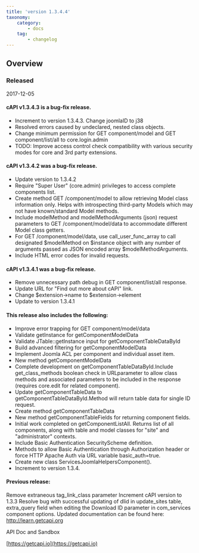 ```yaml
---
title: 'version 1.3.4.4'
taxonomy:
    category:
        - docs
    tag:
        - changelog
---
```


## Overview
### Released 
2017-12-05

#### cAPI v1.3.4.3 is a bug-fix release.

* Increment to version 1.3.4.3. Change joomlaID to j38
* Resolved errors caused by undeclared, nested class objects.
* Change minimum permission for GET component/model and GET component/list/all to core.login.admin
* TODO: Improve access control check compatibility with various security modes for core and 3rd party extensions.

#### cAPI v1.3.4.2 was a bug-fix release.

* Update version to 1.3.4.2
* Require "Super User" (core.admin) privileges to access complete components list.
* Create method GET /component/model to allow retrieving Model class information only. Helps with introspecting third-party Models which may not have known/standard Model methods.
* Include modelMethod and modelMethodArguments (json) request parameters to GET /component/model/data to accommodate different Model class getters.
* For GET /component/model/data, use call_user_func_array to call designated $modelMethod on $instance object with any number of arguments passed as JSON encoded array $modelMethodArguments.
* Include HTML error codes for invalid requests.

#### cAPI v1.3.4.1 was a bug-fix release.

* Remove unnecessary path debug in GET component/list/all response.
* Update URL for "Find out more about cAPI" link.
* Change $extension->name to $extension->element
* Update to version 1.3.4.1

#### This release also includes the following:

* Improve error trapping for GET component/model/data
* Validate getInstance for getComponentModelData
* Validate JTable::getInstance input for getComponentTableDataById
* Build advanced filtering for getComponentModelData
* Implement Joomla ACL per component and individual asset item.
* New method getComponentModelData
* Complete development on getComponentTableDataById.Include get_class_methods boolean check in URLparameter to allow class methods and associated parameters to be included in the response (requires core.edit for related component).
* Update getComponentTableData to getComponentTableDataById.Method will return table data for single ID request.
* Create method getComponentTableData
* New method getComponentTableFields for returning component fields.
* Initial work completed on getComponentListAll. Returns list of all components, along with table and model classes for "site" and "administrator" contexts.
* Include Basic Authentication SecurityScheme definition.
* Methods to allow Basic Authentication through Authorization header or force HTTP Apache Auth via URL variable basic_auth=true.
* Create new class ServicesJoomlaHelpersComponent().
* Increment to version 1.3.4.

#### Previous release:

Remove extraneous tag_link_class parameter
Increment cAPI version to 1.3.3
Resolve bug with successful updating of dlid in update_sites table, extra_query field when editing the Download ID parameter in com_services component options.
Updated documentation can be found here:
[http://learn.getcapi.org ](http://learn.getcapi.org )

API Doc and Sandbox

[https://getcapi.io](https://getcapi.io)